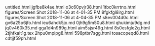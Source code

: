 untitled.html
jgfbs8k4ae.html
o3c60pvjr38.html
1tbc0krrtno.html
figures/Screen Shot 2018-11-06 at 4-01-35 PM
8fgkfgl8irg.html
figures/Screen Shot 2018-11-06 at 4-04-35 PM
s8ev004d0c.html
gv6a25p6jfo.html
ieu6ahdk5jo.md
0jh9g5m50u8.html
qhukimju9dg.md
jq0v460k35.md
gga1d4n989g.html
aim5sjsr49g.html
8s0esfgle2g.html
2tjhfkalt1g.tex
2hpu0mpipg8.html
598ptbr7sgg.html
tosacopeqd8.html
cdtjjf59ph.html